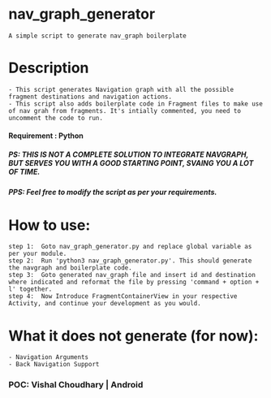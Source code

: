 # nav_graph_generator
    A simple script to generate nav_graph boilerplate

# Description
    - This script generates Navigation graph with all the possible fragment destinations and navigation actions.
    - This script also adds boilerplate code in Fragment files to make use of nav grah from fragments. It's intially commented, you need to uncomment the code to run.

#### Requirement : Python

##### PS: THIS IS NOT A COMPLETE SOLUTION TO INTEGRATE NAVGRAPH, BUT SERVES YOU WITH A GOOD STARTING POINT, SVAING YOU A LOT OF TIME.

##### PPS: Feel free to modify the script as per your requirements.

# How to use:

    step 1:  Goto nav_graph_generator.py and replace global variable as per your module.
    step 2:  Run 'python3 nav_graph_generator.py'. This should generate the navgraph and boilerplate code.
    step 3:  Goto generated nav_graph file and insert id and destination where indicated and reformat the file by pressing 'command + option + l' together.
    step 4:  Now Introduce FragmentContainerView in your respective Activity, and continue your development as you would.

# What it does not generate (for now):
    - Navigation Arguments
    - Back Navigation Support

### POC: Vishal Choudhary | Android